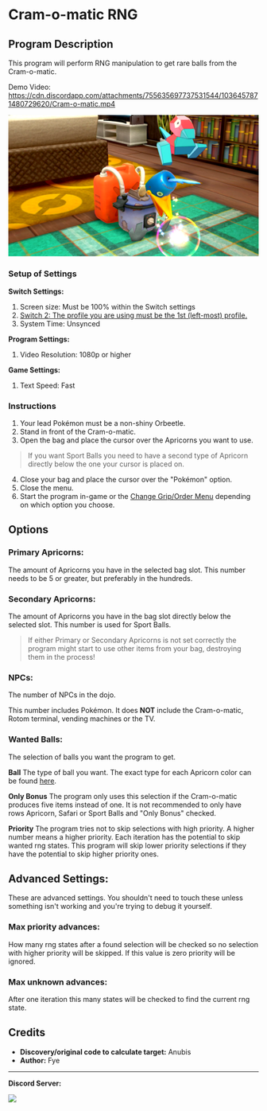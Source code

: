# Cram-o-matic RNG

## Program Description

This program will perform RNG manipulation to get rare balls from the Cram-o-matic.

Demo Video: https://cdn.discordapp.com/attachments/755635697737531544/1036457871480729620/Cram-o-matic.mp4

<img src="images/CramomaticRNG-0.png">

### Setup of Settings

**Switch Settings:**
1. Screen size: Must be 100% within the Switch settings
2. [Switch 2: The profile you are using must be the 1st (left-most) profile.](/Wiki/Programs/NintendoSwitch/Switch2Notes.md#resetting-a-game-moves-the-cursor-to-the-1st-user-profile)
3. System Time: Unsynced

**Program Settings:**
1. Video Resolution: 1080p or higher

**Game Settings:**
1. Text Speed: Fast

### Instructions

1. Your lead Pokémon must be a non-shiny Orbeetle.
2. Stand in front of the Cram-o-matic.
3. Open the bag and place the cursor over the Apricorns you want to use.
 > If you want Sport Balls you need to have a second type of Apricorn directly below the one your cursor is placed on.
4. Close your bag and place the cursor over the "Pokémon" option.
5. Close the menu.
6. Start the program in-game or the [Change Grip/Order Menu](https://github.com/PokemonAutomation/Microcontroller/blob/master/Wiki/Programs/NintendoSwitch/ChangeGripOrderMenu.md) depending on which option you choose.



## Options

### Primary Apricorns:

The amount of Apricorns you have in the selected bag slot. This number needs to be 5 or greater, but preferably in the hundreds.

### Secondary Apricorns:

The amount of Apricorns you have in the bag slot directly below the selected slot.
This number is used for Sport Balls.

  > If either Primary or Secondary Apricorns is not set correctly the program might start to use other items from your bag, destroying them in the process! 


### NPCs:

The number of NPCs in the dojo.

This number includes Pokémon.
It does **NOT** include the Cram-o-matic, Rotom terminal, vending machines or the TV.


### Wanted Balls:

The selection of balls you want the program to get. 

**Ball**
The type of ball you want.
The exact type for each Apricorn color can be found [here](https://www.serebii.net/swordshield/cram-o-matic.shtml).

**Only Bonus**
The program only uses this selection if the Cram-o-matic produces five items instead of one. 
It is not recommended to only have rows Apricorn, Safari or Sport Balls and "Only Bonus" checked.

**Priority** 
The program tries not to skip selections with high priority. A higher number means a higher priority. 
Each iteration has the potential to skip wanted rng states. This program will skip lower priority selections if they have the potential to skip higher priority ones.


## Advanced Settings:

These are advanced settings. You shouldn't need to touch these unless something isn't working and you're trying to debug it yourself.

### Max priority advances:

How many rng states after a found selection will be checked so no selection with higher priority will be skipped.
If this value is zero priority will be ignored.


### Max unknown advances:

After one iteration this many states will be checked to find the current rng state.



## Credits

- **Discovery/original code to calculate target:** Anubis
- **Author:** Fye


<hr>

**Discord Server:** 

[<img src="https://canary.discordapp.com/api/guilds/695809740428673034/widget.png?style=banner2">](https://discord.gg/cQ4gWxN)




